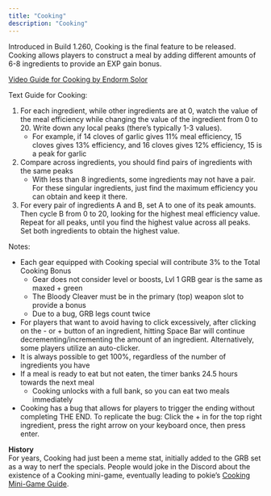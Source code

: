 ```yaml
---
title: "Cooking"
description: "Cooking"
---
```


Introduced in Build 1.260, Cooking is the final feature to be released. Cooking allows players to construct a meal by adding different amounts of 6-8 ingredients to provide an EXP gain bonus.

[Video Guide for Cooking by Endorm Solor](https://www.youtube.com/watch?v=eVZZDReDz1w)

Text Guide for Cooking:
1. For each ingredient, while other ingredients are at 0, watch the value of the meal efficiency while changing the value of the ingredient from 0 to 20. Write down any local peaks (there’s typically 1-3 values). 
    - For example, if 14 cloves of garlic gives 11% meal efficiency, 15 cloves gives 13% efficiency, and 16 cloves gives 12% efficiency, 15 is a peak for garlic
2. Compare across ingredients, you should find pairs of ingredients with the same peaks
    - With less than 8 ingredients, some ingredients may not have a pair. For these singular ingredients, just find the maximum efficiency you can obtain and keep it there.
3. For every pair of ingredients A and B, set A to one of its peak amounts. Then cycle B from 0 to 20, looking for the highest meal efficiency value. Repeat for all peaks, until you find the highest value across all peaks. Set both ingredients to obtain the highest value.

Notes:
- Each gear equipped with Cooking special will contribute 3% to the Total Cooking Bonus
    - Gear does not consider level or boosts, Lvl 1 GRB gear is the same as maxed + green
    - The Bloody Cleaver must be in the primary (top) weapon slot to provide a bonus
    - Due to a bug, GRB legs count twice
- For players that want to avoid having to click excessively, after clicking on the - or + button of an ingredient, hitting Space Bar will continue decrementing/incrementing the amount of an ingredient. Alternatively, some players utilize an auto-clicker.
- It is always possible to get 100%, regardless of the number of ingredients you have
- If a meal is ready to eat but not eaten, the timer banks 24.5 hours towards the next meal
    - Cooking unlocks with a full bank, so you can eat two meals immediately
- Cooking has a bug that allows for players to trigger the ending without completing THE END. To replicate the bug: Click the + in for the top right ingredient, press the right arrow on your keyboard once, then press enter.

**History**   
For years, Cooking had just been a meme stat, initially added to the GRB set as a way to nerf the specials. People would joke in the Discord about the existence of a Cooking mini-game, eventually leading to pokie’s [Cooking Mini-Game Guide](https://imgur.com/a/vFSE8mX).